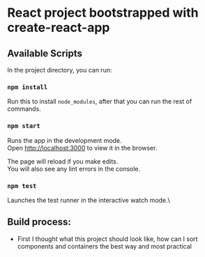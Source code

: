 # React project bootstrapped with create-react-app

## Available Scripts

In the project directory, you can run:

### `npm install`

Run this to install `node_modules`, after that you can run the rest of commands.

### `npm start`

Runs the app in the development mode.\
Open [http://localhost:3000](http://localhost:3000) to view it in the browser.

The page will reload if you make edits.\
You will also see any lint errors in the console.

### `npm test`

Launches the test runner in the interactive watch mode.\


## Build process:

* First I thought what this project should look like, how can I sort components and containers the best way and most practical
